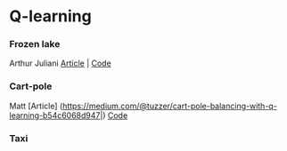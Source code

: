 # Q-learning

### Frozen lake 
Arthur Juliani [Article](https://medium.com/emergent-future/simple-reinforcement-learning-with-tensorflow-part-0-q-learning-with-tables-and-neural-networks-d195264329d0) | [Code](https://gist.github.com/awjuliani/9024166ca08c489a60994e529484f7fe#file-q-table-learning-clean-ipynb)

### Cart-pole
Matt [Article] (https://medium.com/@tuzzer/cart-pole-balancing-with-q-learning-b54c6068d947|) [Code](https://github.com/MattChanTK/ai-gym/blob/master/cart_pole/cart_pole_q_learning_theta_only.py)

### Taxi 
